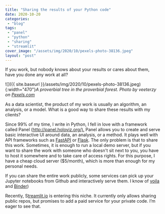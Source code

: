 ```yaml
---
title: "Sharing the results of your Python code"
date: 2020-10-20
categories: 
 - "blog"
tags: 
 - "panel"
 - "python"
 - "sharing"
 - "streamlit"
cover_image: "/assets/img/2020/10/pexels-photo-38136.jpeg"
layout: "post"
---
```


If you work, but nobody knows about your results or cares about them, have you done any work at all? 

![]({{ site.baseurl }}/assets/img/2020/10/pexels-photo-38136.jpeg){:width="470"}*A proverbial tree in the proverbial forest. Photo by veeterzy on [Pexels.com](https://www.pexels.com/photo/nature-forest-trees-park-38136/)*

As a data scientist, the product of my work is usually an algorithm, an analysis, or a model. What is a good way to share these results with my clients? 

Since 99% of my time, I write in Python, I fell in love with a framework called Panel (<http://panel.holoviz.org/).> Panel allows you to create and serve basic interactive UI around data, an analysis, or a method. It plays well with API frameworks such as [FastAPI](https://fastapi.tiangolo.com/) or [Flask](https://flask.palletsprojects.com/).  The only problem is that to share this work. Sometimes, it is enough to run a local demo server, but if you want to share the work with someone who doesn't sit next to you, you have to host it somewhere and to take care of access rights. For this purpose, I have a cheap cloud server ($5/month), which is more than enough for my personal needs.

If you can share the entire work publicly, some services can pick up your Jupyter notebooks from  Github and interactively serve them. I know of [voila](http://voila.readthedocs.io/)  and [Binder](https://mybinder.org/))

Recently, S[treamlit.io](http://streamlit.io/) is entering this niche. It currently only allows sharing public repos, but promises to add a paid service for your private code. I’m eager to see that.
